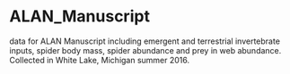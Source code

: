 # ALAN_Manuscript
data for ALAN Manuscript including emergent and terrestrial invertebrate inputs, spider body mass, spider abundance and prey in web abundance. Collected in White Lake, Michigan summer 2016. 
